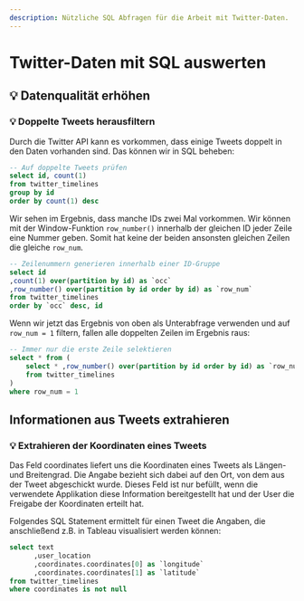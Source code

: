 ```yaml
---
description: Nützliche SQL Abfragen für die Arbeit mit Twitter-Daten.
---
```


# Twitter-Daten mit SQL auswerten

## 💡 Datenqualität erhöhen

### 💡 Doppelte Tweets herausfiltern

Durch die Twitter API kann es vorkommen, dass einige Tweets doppelt in den Daten vorhanden sind. Das können wir in SQL beheben:

```sql
-- Auf doppelte Tweets prüfen
select id, count(1) 
from twitter_timelines
group by id 
order by count(1) desc
```

Wir sehen im Ergebnis, dass manche IDs zwei Mal vorkommen. Wir können mit der Window-Funktion `row_number()` innerhalb der gleichen ID jeder Zeile eine Nummer geben. Somit hat keine der beiden ansonsten gleichen Zeilen die gleiche `row_num`.

```sql
-- Zeilenummern generieren innerhalb einer ID-Gruppe
select id
,count(1) over(partition by id) as `occ`
,row_number() over(partition by id order by id) as `row_num`
from twitter_timelines
order by `occ` desc, id
```

Wenn wir jetzt das Ergebnis von oben als Unterabfrage verwenden und auf `row_num = 1` filtern, fallen alle doppelten Zeilen im Ergebnis raus:

```sql
-- Immer nur die erste Zeile selektieren
select * from (
    select * ,row_number() over(partition by id order by id) as `row_num`
    from twitter_timelines
)
where row_num = 1
```

## Informationen aus Tweets extrahieren

### 💡 Extrahieren der Koordinaten eines Tweets

Das Feld coordinates liefert uns die Koordinaten eines Tweets als Längen- und Breitengrad. Die Angabe bezieht sich dabei auf den Ort, von dem aus der Tweet abgeschickt wurde. Dieses Feld ist nur befüllt, wenn die verwendete Applikation diese Information bereitgestellt hat und der User die Freigabe der Koordinaten erteilt hat.

Folgendes SQL Statement ermittelt für einen Tweet die Angaben, die anschließend z.B. in Tableau visualisiert werden können:

```sql
select text
      ,user_location
      ,coordinates.coordinates[0] as `longitude` 
      ,coordinates.coordinates[1] as `latitude` 
from twitter_timelines
where coordinates is not null
```



